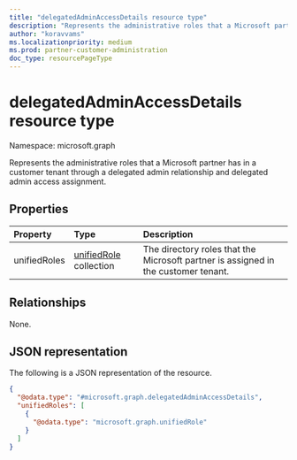 ```yaml
---
title: "delegatedAdminAccessDetails resource type"
description: "Represents the administrative roles that a Microsoft partner has in a customer tenant through a delegated admin relationship and delegated admin access assignment."
author: "koravvams"
ms.localizationpriority: medium
ms.prod: partner-customer-administration
doc_type: resourcePageType
---
```


# delegatedAdminAccessDetails resource type

Namespace: microsoft.graph

Represents the administrative roles that a Microsoft partner has in a customer tenant through a delegated admin relationship and delegated admin access assignment.

## Properties
|Property|Type|Description|
|:---|:---|:---|
|unifiedRoles|[unifiedRole](../resources/unifiedrole.md) collection|The directory roles that the Microsoft partner is assigned in the customer tenant.|

## Relationships
None.

## JSON representation
The following is a JSON representation of the resource.
<!-- {
  "blockType": "resource",
  "@odata.type": "microsoft.graph.delegatedAdminAccessDetails"
}
-->
``` json
{
  "@odata.type": "#microsoft.graph.delegatedAdminAccessDetails",
  "unifiedRoles": [
    {
      "@odata.type": "microsoft.graph.unifiedRole"
    }
  ]
}
```

